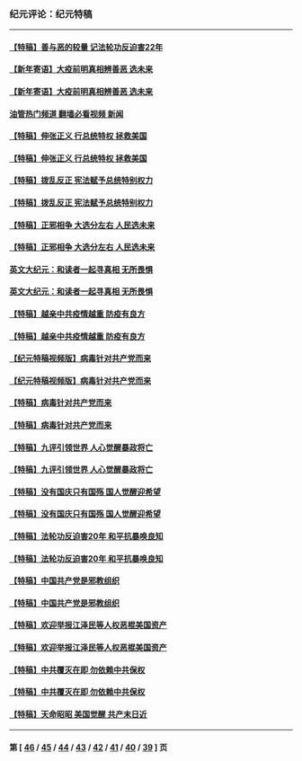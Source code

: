 ### 纪元评论：纪元特稿
---
#### [【特稿】善与恶的较量 记法轮功反迫害22年](../../pages/nsc424/n13086597.md?07240330) 
#### [【新年寄语】大疫前明真相辨善恶 选未来](../../pages/nsc424/n12660855.md?07240330) 
#### [【新年寄语】大疫前明真相辨善恶 选未来](../../pages/nsc424/n12660855.md?07240330) 
#### [油管热门频道 翻墙必看视频 新闻](ok?07240330)
#### [【特稿】伸张正义 行总统特权 拯救美国](../../pages/nsc424/n12616806.md?07240330) 
#### [【特稿】伸张正义 行总统特权 拯救美国](../../pages/nsc424/n12616806.md?07240330) 
#### [【特稿】拨乱反正 宪法赋予总统特别权力](../../pages/nsc424/n12598306.md?07240330) 
#### [【特稿】拨乱反正 宪法赋予总统特别权力](../../pages/nsc424/n12598306.md?07240330) 
#### [【特稿】正邪相争 大选分左右 人民选未来](../../pages/nsc424/n12545208.md?07240330) 
#### [【特稿】正邪相争 大选分左右 人民选未来](../../pages/nsc424/n12545208.md?07240330) 
#### [英文大纪元：和读者一起寻真相 无所畏惧](../../pages/nsc424/n12542027.md?07240330) 
#### [英文大纪元：和读者一起寻真相 无所畏惧](../../pages/nsc424/n12542027.md?07240330) 
#### [【特稿】越亲中共疫情越重 防疫有良方](../../pages/nsc424/n12042989.md?07240330) 
#### [【特稿】越亲中共疫情越重 防疫有良方](../../pages/nsc424/n12042989.md?07240330) 
#### [【纪元特稿视频版】病毒针对共产党而来](../../pages/nsc424/n11977328.md?07240330) 
#### [【纪元特稿视频版】病毒针对共产党而来](../../pages/nsc424/n11977328.md?07240330) 
#### [【特稿】病毒针对共产党而来](../../pages/nsc424/n11928818.md?07240330) 
#### [【特稿】病毒针对共产党而来](../../pages/nsc424/n11928818.md?07240330) 
#### [【特稿】九评引领世界 人心觉醒暴政将亡](../../pages/nsc424/n11660496.md?07240330) 
#### [【特稿】九评引领世界 人心觉醒暴政将亡](../../pages/nsc424/n11660496.md?07240330) 
#### [【特稿】没有国庆只有国殇 国人觉醒迎希望](../../pages/nsc424/n11549354.md?07240330) 
#### [【特稿】没有国庆只有国殇 国人觉醒迎希望](../../pages/nsc424/n11549354.md?07240330) 
#### [【特稿】法轮功反迫害20年 和平抗暴唤良知](../../pages/nsc424/n11389135.md?07240330) 
#### [【特稿】法轮功反迫害20年 和平抗暴唤良知](../../pages/nsc424/n11389135.md?07240330) 
#### [【特稿】中国共产党是邪教组织](../../pages/nsc424/n11355551.md?07240330) 
#### [【特稿】中国共产党是邪教组织](../../pages/nsc424/n11355551.md?07240330) 
#### [【特稿】欢迎举报江泽民等人权恶棍美国资产](../../pages/nsc424/n11303040.md?07240330) 
#### [【特稿】欢迎举报江泽民等人权恶棍美国资产](../../pages/nsc424/n11303040.md?07240330) 
#### [【特稿】中共覆灭在即 勿依赖中共保权](../../pages/nsc424/n11278510.md?07240330) 
#### [【特稿】中共覆灭在即 勿依赖中共保权](../../pages/nsc424/n11278510.md?07240330) 
#### [【特稿】天命昭昭 美国觉醒 共产末日近](../../pages/nsc424/n11150259.md?07240330) 

---
#### 第 [ [46](./46.md?07240330) / [45](./45.md?07240330) / [44](./44.md?07240330) / [43](./43.md?07240330) / [42](./42.md?07240330) / [41](./41.md?07240330) / [40](./40.md?07240330) / [39](./39.md?07240330) ] 页
